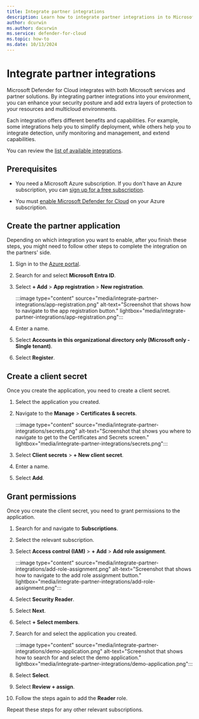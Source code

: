 ```yaml
---
title: Integrate partner integrations
description: Learn how to integrate partner integrations in to Microsoft Defender for Cloud.
author: dcurwin
ms.author: dacurwin
ms.service: defender-for-cloud
ms.topic: how-to
ms.date: 10/13/2024
---
```


# Integrate partner integrations

Microsoft Defender for Cloud integrates with both Microsoft services and partner solutions. By integrating partner integrations into your environment, you can enhance your security posture and add extra layers of protection to your resources and multicloud environments.

Each integration offers different benefits and capabilities. For example, some integrations help you to simplify deployment, while others help you to integrate detection, unify monitoring and management, and extend capabilities.

You can review the [list of available integrations](partner-integrations.md).

## Prerequisites

- You need a Microsoft Azure subscription. If you don't have an Azure subscription, you can [sign up for a free subscription](https://azure.microsoft.com/pricing/free-trial/).

- You must [enable Microsoft Defender for Cloud](get-started.md#enable-defender-for-cloud-on-your-azure-subscription) on your Azure subscription.

## Create the partner application

Depending on which integration you want to enable, after you finish these steps, you might need to follow other steps to complete the integration on the partners' side.

1. Sign in to the [Azure portal](https://portal.azure.com/).

1. Search for and select **Microsoft Entra ID**.

1. Select **+ Add** > **App registration** > **New registration**.

    :::image type="content" source="media/integrate-partner-integrations/app-registration.png" alt-text="Screenshot that shows  how to navigate to the app registration button." lightbox="media/integrate-partner-integrations/app-registration.png":::

1. Enter a name.

1. Select **Accounts in this organizational directory only (Microsoft only - Single tenant)**.

1. Select **Register**.

## Create a client secret

Once you create the application, you need to create a client secret.

1. Select the application you created.

1. Navigate to the **Manage** > **Certificates & secrets**.

    :::image type="content" source="media/integrate-partner-integrations/secrets.png" alt-text="Screenshot that shows you where to navigate to get to the Certificates and Secrets screen." lightbox="media/integrate-partner-integrations/secrets.png":::

1. Select **Client secrets** > **+ New client secret**.

1. Enter a name.

1. Select **Add**.

## Grant permissions

Once you create the client secret, you need to grant permissions to the application.

1. Search for and navigate to **Subscriptions**.

1. Select the relevant subscription.

1. Select **Access control (IAM)** > **+ Add** > **Add role assignment**.

    :::image type="content" source="media/integrate-partner-integrations/add-role-assignment.png" alt-text="Screenshot that shows how to navigate to the add role assignment button." lightbox="media/integrate-partner-integrations/add-role-assignment.png":::

1. Select **Security Reader**.

1. Select **Next**.

1. Select **+ Select members**.

1. Search for and select the application you created.

    :::image type="content" source="media/integrate-partner-integrations/demo-application.png" alt-text="Screenshot that shows how to search for and select the demo application." lightbox="media/integrate-partner-integrations/demo-application.png":::

1. Select **Select**.

1. Select **Review + assign**.

1. Follow the steps again to add the **Reader** role.

Repeat these steps for any other relevant subscriptions.
